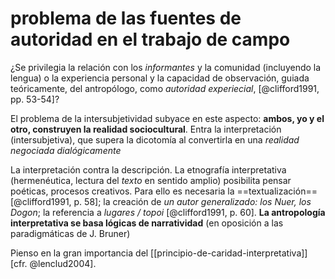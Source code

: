 # problema de las fuentes de autoridad en el trabajo de campo
¿Se privilegia la relación con los *informantes* y la comunidad (incluyendo la lengua) o la experiencia personal y la capacidad de observación, guiada teóricamente, del antropólogo, como *autoridad experiecial*, [@clifford1991, pp. 53-54]?

El problema de la intersubjetividad subyace en este aspecto: **ambos, yo y el otro, construyen la realidad sociocultural**. Entra la interpretación (intersubjetiva), que supera la dicotomía al convertirla en una *realidad negociada dialógicamente*

La interpretación contra la descripción. La etnografía interpretativa (hermenéutica, lectura del *texto* en sentido amplio) posibilita pensar poéticas, procesos creativos. Para ello es necesaria la ==textualización==[@clifford1991, p. 58]; la creación de *un autor generalizado: los Nuer, los Dogon*; la referencia a *lugares / topoi* [@clifford1991, p. 60]. **La antropología interpretativa se basa lógicas de narratividad** (en oposición a las paradigmáticas de J. Bruner)

Pienso en la gran importancia del [[principio-de-caridad-interpretativa]] [cfr. @lenclud2004].
